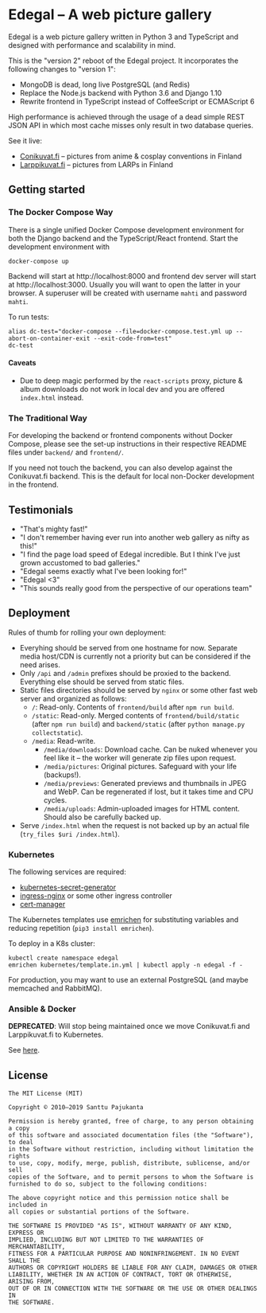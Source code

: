 # Edegal – A web picture gallery

Edegal is a web picture gallery written in Python 3 and TypeScript and designed with performance and scalability in mind.

This is the "version 2" reboot of the Edegal project. It incorporates the following changes to "version 1":

* MongoDB is dead, long live PostgreSQL (and Redis)
* Replace the Node.js backend with Python 3.6 and Django 1.10
* Rewrite frontend in TypeScript instead of CoffeeScript or ECMAScript 6

High performance is achieved through the usage of a dead simple REST JSON API in which most cache misses only result in two database queries.

See it live:

* [Conikuvat.fi](https://conikuvat.fi) – pictures from anime & cosplay conventions in Finland
* [Larppikuvat.fi](https://larppikuvat.fi) – pictures from LARPs in Finland

## Getting started

### The Docker Compose Way

There is a single unified Docker Compose development environment for both the Django backend and the TypeScript/React frontend. Start the development environment with

    docker-compose up

Backend will start at http://localhost:8000 and frontend dev server will start at http://localhost:3000. Usually you will want to open the latter in your browser. A superuser will be created with username `mahti` and password `mahti`.

To run tests:

    alias dc-test="docker-compose --file=docker-compose.test.yml up --abort-on-container-exit --exit-code-from=test"
    dc-test

#### Caveats

* Due to deep magic performed by the `react-scripts` proxy, picture & album downloads do not work in local dev and you are offered `index.html` instead.

### The Traditional Way

For developing the backend or frontend components without Docker Compose, please see the set-up instructions in their respective README files under `backend/` and `frontend/`.

If you need not touch the backend, you can also develop against the Conikuvat.fi backend. This is the default for local non-Docker development in the frontend.

## Testimonials

* "That's mighty fast!"
* "I don't remember having ever run into another web gallery as nifty as this!"
* "I find the page load speed of Edegal incredible. But I think I've just grown accustomed to bad galleries."
* "Edegal seems exactly what I've been looking for!"
* "Edegal <3"
* "This sounds really good from the perspective of our operations team"

## Deployment

Rules of thumb for rolling your own deployment:

* Everyhing should be served from one hostname for now. Separate media host/CDN is currently not a priority but can be considered if the need arises.
* Only `/api` and `/admin` prefixes should be proxied to the backend. Everything else should be served from static files.
* Static files directories should be served by `nginx` or some other fast web server and organized as follows:
  * `/`: Read-only. Contents of `frontend/build` after `npm run build`.
  * `/static`: Read-only. Merged contents of `frontend/build/static` (after `npm run build`) and `backend/static` (after `python manage.py collectstatic`).
  * `/media`: Read-write.
    * `/media/downloads`: Download cache. Can be nuked whenever you feel like it – the worker will generate zip files upon request.
    * `/media/pictures`: Original pictures. Safeguard with your life (backups!).
    * `/media/previews`: Generated previews and thumbnails in JPEG and WebP. Can be regenerated if lost, but it takes time and CPU cycles.
    * `/media/uploads`: Admin-uploaded images for HTML content. Should also be carefully backed up.
* Serve `/index.html` when the request is not backed up by an actual file (`try_files $uri /index.html`).

### Kubernetes

The following services are required:

* [kubernetes-secret-generator](https://github.com/mittwald/kubernetes-secret-generator)
* [ingress-nginx](https://github.com/kubernetes/ingress-nginx) or some other ingress controller
* [cert-manager](https://github.com/jetstack/cert-manager)

The Kubernetes templates use [emrichen](https://github.com/con2/emrichen) for substituting variables and reducing repetition (`pip3 install emrichen`).

To deploy in a K8s cluster:

    kubectl create namespace edegal
    emrichen kubernetes/template.in.yml | kubectl apply -n edegal -f -

For production, you may want to use an external PostgreSQL (and maybe memcached and RabbitMQ).

### Ansible & Docker

**DEPRECATED**: Will stop being maintained once we move Conikuvat.fi and Larppikuvat.fi to Kubernetes.

See [here](https://github.com/tracon/ansible-tracon/tree/master/roles/edegal/).

## License

    The MIT License (MIT)

    Copyright © 2010–2019 Santtu Pajukanta

    Permission is hereby granted, free of charge, to any person obtaining a copy
    of this software and associated documentation files (the "Software"), to deal
    in the Software without restriction, including without limitation the rights
    to use, copy, modify, merge, publish, distribute, sublicense, and/or sell
    copies of the Software, and to permit persons to whom the Software is
    furnished to do so, subject to the following conditions:

    The above copyright notice and this permission notice shall be included in
    all copies or substantial portions of the Software.

    THE SOFTWARE IS PROVIDED "AS IS", WITHOUT WARRANTY OF ANY KIND, EXPRESS OR
    IMPLIED, INCLUDING BUT NOT LIMITED TO THE WARRANTIES OF MERCHANTABILITY,
    FITNESS FOR A PARTICULAR PURPOSE AND NONINFRINGEMENT. IN NO EVENT SHALL THE
    AUTHORS OR COPYRIGHT HOLDERS BE LIABLE FOR ANY CLAIM, DAMAGES OR OTHER
    LIABILITY, WHETHER IN AN ACTION OF CONTRACT, TORT OR OTHERWISE, ARISING FROM,
    OUT OF OR IN CONNECTION WITH THE SOFTWARE OR THE USE OR OTHER DEALINGS IN
    THE SOFTWARE.
